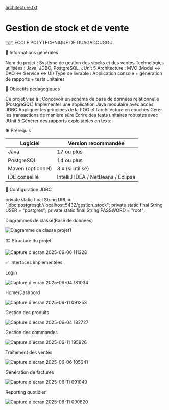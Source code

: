 [architecture.txt](https://github.com/user-attachments/files/20626841/architecture.txt)
# Gestion de stock et de vente


🇧🇫 ECOLE POLYTECHNIQUE DE OUAGADOUGOU


🧾 Informations générales

Nom du projet : Système de gestion des stocks et des ventes
Technologies utilisées : Java, JDBC, PostgreSQL, JUnit 5
Architecture : MVC (Model ↔ DAO ↔ Service ↔ UI)
Type de livrable : Application console + génération de rapports + tests unitaires


🧠 Objectifs pédagogiques

Ce projet vise à :
Concevoir un schéma de base de données relationnelle (PostgreSQL)
Implémenter une application Java modulaire avec accès JDBC
Appliquer les principes de la POO et l’architecture en couches
Gérer les transactions de manière sûre
Écrire des tests unitaires robustes avec JUnit 5
Générer des rapports exploitables en texte


⚙️ Prérequis

| Logiciel       | Version recommandée     |
|----------------|--------------------------|
| Java           | 17 ou plus               |
| PostgreSQL     | 14 ou plus               |
| Maven (optionnel) | 3.x (si utilisé)      |
| IDE conseillé  | IntelliJ IDEA / NetBeans / Eclipse |


💾 Configuration JDBC

private static final String URL = "jdbc:postgresql://localhost:5432/gestion_stock";
private static final String USER = "postgres";
private static final String PASSWORD = "root";


Diagrammes de classe(Base de donnees)

![Diagramme de classe projet1](https://github.com/user-attachments/assets/c56a6e75-fd5d-452b-930e-b81498ca4eb5)



🏗️ Structure du projet

![Capture d'écran 2025-06-06 111328](https://github.com/user-attachments/assets/6bee9a69-ddb0-40ae-a60a-3576063b2772)



✅ Interfaces implémentées

Login

![Capture d'écran 2025-06-04 181034](https://github.com/user-attachments/assets/d1aab80d-2de6-4434-a6ba-c4869139ebc0)

Home/Dashbord

![Capture d'écran 2025-06-11 091253](https://github.com/user-attachments/assets/e6201b7a-9a3c-48e4-bf63-471277fb82bc)

Gestion des produits

![Capture d'écran 2025-06-04 182727](https://github.com/user-attachments/assets/18cbc61a-2503-400d-817a-4022da4d7619)

Gestion des commandes

![Capture d'écran 2025-06-11 195926](https://github.com/user-attachments/assets/5f6dcb71-036a-4700-8793-f5c3a84d9561)

Traitement des ventes

![Capture d'écran 2025-06-06 105041](https://github.com/user-attachments/assets/292ddf0e-f064-4bcc-a327-05ba8ade3669)

Génération de factures

![Capture d'écran 2025-06-11 091049](https://github.com/user-attachments/assets/5fe6fc3f-d20e-46fa-97c1-0fefcb16f2e2)

Reporting quotidien

![Capture d'écran 2025-06-11 090820](https://github.com/user-attachments/assets/a4918b27-ec49-4800-afc2-7f88ea589779)



